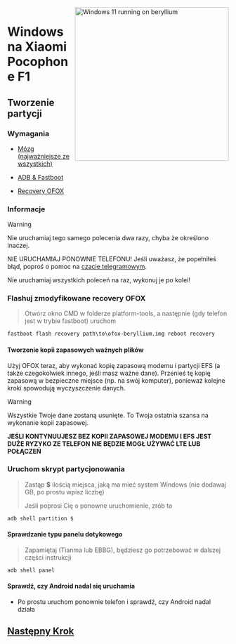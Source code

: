 <img align="right" src="https://github.com/n00b69/woa-beryllium/blob/main/beryllium.png" width="350" alt="Windows 11 running on beryllium">

# Windows na Xiaomi Pocophone F1

## Tworzenie partycji

### Wymagania
- [Mózg (najważniejsze ze wszystkich)](https://www.aliexpress.com/item/1005006118921197.html?spm=a2g0o.productlist.main.5.3e89775fPTGaZd&algo_pvid=37457a20-a74d-43af-9676-cb1a769a6949&algo_exp_id=37457a20-a74d-43af-9676-cb1a769a6949-2&pdp_npi=4%40dis%21PLN%2191.96%21142.88%21%21%21161.25%21250.53%21%40211b613917144991065558617ee81a%2112000035838292501%21sea%21PL%210%21AB&curPageLogUid=jokTM7dkBKeC&utparam-url=scene%3Asearch%7Cquery_from%3A)

- [ADB & Fastboot](https://developer.android.com/studio/releases/platform-tools)
  
- [Recovery OFOX](https://github.com/n00b69/woa-beryllium/releases/tag/Recovery)

### Informacje
> [!Warning]  
> Nie uruchamiaj tego samego polecenia dwa razy, chyba że określono inaczej.
> 
> NIE URUCHAMIAJ PONOWNIE TELEFONU! Jeśli uważasz, że popełniłeś błąd, poproś o pomoc na [czacie telegramowym](https://t.me/WinOnF1).
> 
> Nie uruchamiaj wszystkich poleceń na raz, wykonuj je po kolei!

### Flashuj zmodyfikowane recovery OFOX
> Otwórz okno CMD w folderze platform-tools, a następnie (gdy telefon jest w trybie fastboot) uruchom
```cmd
fastboot flash recovery path\to\ofox-beryllium.img reboot recovery
```

#### Tworzenie kopii zapasowych ważnych plików
Użyj OFOX teraz, aby wykonać kopię zapasową modemu i partycji EFS (a także czegokolwiek innego, jeśli masz ważne dane). Przenieś tę kopię zapasową w bezpieczne miejsce (np. na swój komputer), ponieważ kolejne kroki spowodują wyczyszczenie danych.
> [!Warning]
> Wszystkie Twoje dane zostaną usunięte. To Twoja ostatnia szansa na wykonanie kopii zapasowej.
> 
> **JEŚLI KONTYNUUJESZ BEZ KOPII ZAPASOWEJ MODEMU I EFS JEST DUŻE RYZYKO ZE TELEFON NIE BĘDZIE MOGŁ UŻYWAĆ LTE LUB POŁĄCZEŃ**

### Uruchom skrypt partycjonowania
> Zastąp **$** ilością miejsca, jaką ma mieć system Windows (nie dodawaj GB, po prostu wpisz liczbę)
> 
> Jeśli poprosi Cię o ponowne uruchomienie, zrób to
```cmd
adb shell partition $
```

#### Sprawdzanie typu panelu dotykowego
> Zapamiętaj (Tianma lub EBBG), będziesz go potrzebować w dalszej części instrukcji
```cmd
adb shell panel
```

#### Sprawdź, czy Android nadal się uruchamia
- Po prostu uruchom ponownie telefon i sprawdź, czy Android nadal działa


## [Następny Krok](2-install.md)





















